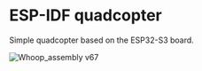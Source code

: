 # ESP-IDF quadcopter
Simple quadcopter based on the ESP32-S3 board.

![Whoop_assembly v67](https://github.com/user-attachments/assets/5852f65b-c16d-498b-bdaa-0ba75d34fa9c)
